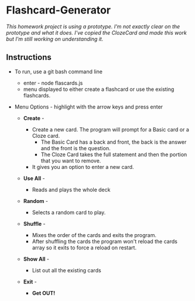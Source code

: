 # Flashcard-Generator
*This homework project is using a prototype. I'm not exactly clear on the prototype and what it does. I've copied the ClozeCard and made this work but I'm still working on understanding it.*


## Instructions
* To run, use a git bash command line
    * enter - node flascards.js
    * menu displayed to either create a flashcard 
      or use the existing flashcards.

* Menu Options - highlight with the arrow keys and press enter
    * **Create** -
        * Create a new card. The program will prompt for a Basic card or a Cloze card. 
            * The Basic Card has a back and front, the back is the answer and the front is the question.
            * The Cloze Card takes the full statement and then the portion that you want to remove.
        * It gives you an option to enter a new card.

    * **Use All** -
        * Reads and plays the whole deck

    * **Random** -
        * Selects a random card to play.

    * **Shuffle** -
        * Mixes the order of the cards and exits the program.
        * After shuffling the cards the program won't reload the cards array so it exits to force a reload on restart.

    * **Show All** -
        * List out all the existing cards

    * **Exit** - 
        * **Get OUT!**



